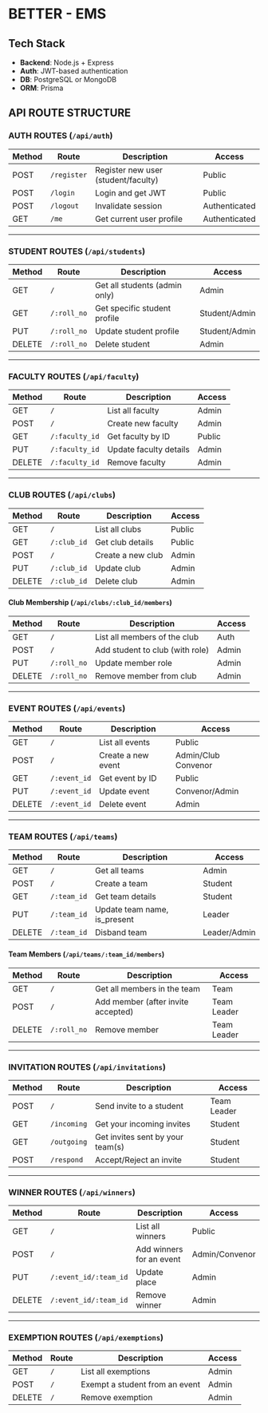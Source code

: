 # BETTER - EMS

## Tech Stack

* **Backend**: Node.js + Express
* **Auth**: JWT-based authentication
* **DB**: PostgreSQL or MongoDB
* **ORM**: Prisma

## API ROUTE STRUCTURE

### AUTH ROUTES (`/api/auth`)

| Method | Route         | Description                         | Access        |
| ------ | ------------- | ----------------------------------- | ------------- |
| POST   | `/register` | Register new user (student/faculty) | Public        |
| POST   | `/login`    | Login and get JWT                   | Public        |
| POST   | `/logout`   | Invalidate session                  | Authenticated |
| GET    | `/me`       | Get current user profile            | Authenticated |

---

### STUDENT ROUTES (`/api/students`)

| Method | Route         | Description                   | Access        |
| ------ | ------------- | ----------------------------- | ------------- |
| GET    | `/`         | Get all students (admin only) | Admin         |
| GET    | `/:roll_no` | Get specific student profile  | Student/Admin |
| PUT    | `/:roll_no` | Update student profile        | Student/Admin |
| DELETE | `/:roll_no` | Delete student                | Admin         |

---

### FACULTY ROUTES (`/api/faculty`)

| Method | Route            | Description            | Access |
| ------ | ---------------- | ---------------------- | ------ |
| GET    | `/`            | List all faculty       | Admin  |
| POST   | `/`            | Create new faculty     | Admin  |
| GET    | `/:faculty_id` | Get faculty by ID      | Public |
| PUT    | `/:faculty_id` | Update faculty details | Admin  |
| DELETE | `/:faculty_id` | Remove faculty         | Admin  |

---

### CLUB ROUTES (`/api/clubs`)

| Method | Route         | Description       | Access |
| ------ | ------------- | ----------------- | ------ |
| GET    | `/`         | List all clubs    | Public |
| GET    | `/:club_id` | Get club details  | Public |
| POST   | `/`         | Create a new club | Admin  |
| PUT    | `/:club_id` | Update club       | Admin  |
| DELETE | `/:club_id` | Delete club       | Admin  |

#### Club Membership (`/api/clubs/:club_id/members`)

| Method | Route         | Description                     | Access |
| ------ | ------------- | ------------------------------- | ------ |
| GET    | `/`         | List all members of the club    | Auth   |
| POST   | `/`         | Add student to club (with role) | Admin  |
| PUT    | `/:roll_no` | Update member role              | Admin  |
| DELETE | `/:roll_no` | Remove member from club         | Admin  |

---

### EVENT ROUTES (`/api/events`)

| Method | Route          | Description        | Access              |
| ------ | -------------- | ------------------ | ------------------- |
| GET    | `/`          | List all events    | Public              |
| POST   | `/`          | Create a new event | Admin/Club Convenor |
| GET    | `/:event_id` | Get event by ID    | Public              |
| PUT    | `/:event_id` | Update event       | Convenor/Admin      |
| DELETE | `/:event_id` | Delete event       | Admin               |

---

### TEAM ROUTES (`/api/teams`)

| Method | Route         | Description                   | Access       |
| ------ | ------------- | ----------------------------- | ------------ |
| GET    | `/`         | Get all teams                 | Admin        |
| POST   | `/`         | Create a team                 | Student      |
| GET    | `/:team_id` | Get team details              | Student      |
| PUT    | `/:team_id` | Update team name, is\_present | Leader       |
| DELETE | `/:team_id` | Disband team                  | Leader/Admin |

#### Team Members (`/api/teams/:team_id/members`)

| Method | Route         | Description                        | Access      |
| ------ | ------------- | ---------------------------------- | ----------- |
| GET    | `/`         | Get all members in the team        | Team        |
| POST   | `/`         | Add member (after invite accepted) | Team Leader |
| DELETE | `/:roll_no` | Remove member                      | Team Leader |

---

### INVITATION ROUTES (`/api/invitations`)

| Method | Route         | Description                      | Access      |
| ------ | ------------- | -------------------------------- | ----------- |
| POST   | `/`         | Send invite to a student         | Team Leader |
| GET    | `/incoming` | Get your incoming invites        | Student     |
| GET    | `/outgoing` | Get invites sent by your team(s) | Student     |
| POST   | `/respond`  | Accept/Reject an invite          | Student     |

---

### WINNER ROUTES (`/api/winners`)

| Method | Route                   | Description              | Access         |
| ------ | ----------------------- | ------------------------ | -------------- |
| GET    | `/`                   | List all winners         | Public         |
| POST   | `/`                   | Add winners for an event | Admin/Convenor |
| PUT    | `/:event_id/:team_id` | Update place             | Admin          |
| DELETE | `/:event_id/:team_id` | Remove winner            | Admin          |

---

### EXEMPTION ROUTES (`/api/exemptions`)

| Method | Route | Description                    | Access |
| ------ | ----- | ------------------------------ | ------ |
| GET    | `/` | List all exemptions            | Admin  |
| POST   | `/` | Exempt a student from an event | Admin  |
| DELETE | `/` | Remove exemption               | Admin  |
